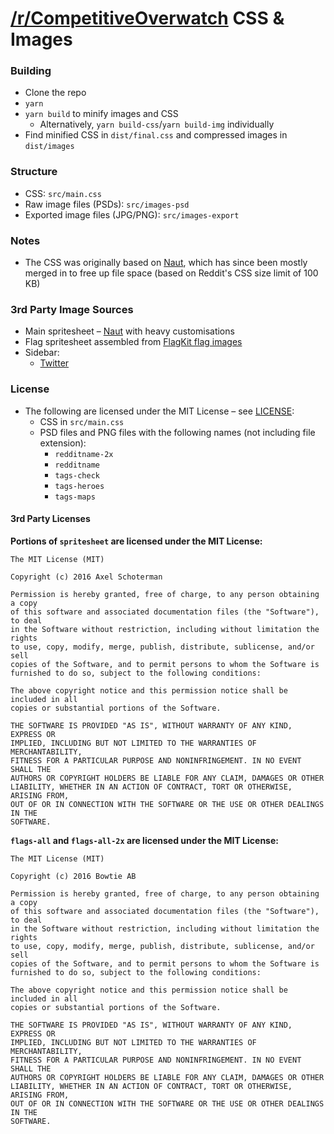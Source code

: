 # [/r/CompetitiveOverwatch](https://reddit.com/r/competitiveoverwatch) CSS & Images

### Building
* Clone the repo
* `yarn`
* `yarn build` to minify images and CSS
    - Alternatively, `yarn build-css`/`yarn build-img` individually
* Find minified CSS in `dist/final.css` and compressed images in `dist/images`

### Structure
* CSS: `src/main.css`
* Raw image files (PSDs): `src/images-psd`
* Exported image files (JPG/PNG): `src/images-export`

### Notes
* The CSS was originally based on [Naut](https://github.com/Axel--/Naut-for-reddit), which has since been mostly merged in to free up file space (based on Reddit's CSS size limit of 100 KB)

### 3rd Party Image Sources
* Main spritesheet – [Naut](https://github.com/Axel--/Naut-for-reddit/blob/master/PSD/spritesheet.psd) with heavy customisations
* Flag spritesheet assembled from [FlagKit flag images](https://github.com/madebybowtie/FlagKit/tree/master/Images)
* Sidebar:
    - [Twitter](https://brand.twitter.com/en.html)

### License
* The following are licensed under the MIT License – see [LICENSE](LICENSE):
    * CSS in `src/main.css`
    * PSD files and PNG files with the following names (not including file extension):
        + `redditname-2x`
        + `redditname`
        + `tags-check`
        + `tags-heroes`
        + `tags-maps`

#### 3rd Party Licenses

**Portions of `spritesheet` are licensed under the MIT License:**

```
The MIT License (MIT)

Copyright (c) 2016 Axel Schoterman

Permission is hereby granted, free of charge, to any person obtaining a copy
of this software and associated documentation files (the "Software"), to deal
in the Software without restriction, including without limitation the rights
to use, copy, modify, merge, publish, distribute, sublicense, and/or sell
copies of the Software, and to permit persons to whom the Software is
furnished to do so, subject to the following conditions:

The above copyright notice and this permission notice shall be included in all
copies or substantial portions of the Software.

THE SOFTWARE IS PROVIDED "AS IS", WITHOUT WARRANTY OF ANY KIND, EXPRESS OR
IMPLIED, INCLUDING BUT NOT LIMITED TO THE WARRANTIES OF MERCHANTABILITY,
FITNESS FOR A PARTICULAR PURPOSE AND NONINFRINGEMENT. IN NO EVENT SHALL THE
AUTHORS OR COPYRIGHT HOLDERS BE LIABLE FOR ANY CLAIM, DAMAGES OR OTHER
LIABILITY, WHETHER IN AN ACTION OF CONTRACT, TORT OR OTHERWISE, ARISING FROM,
OUT OF OR IN CONNECTION WITH THE SOFTWARE OR THE USE OR OTHER DEALINGS IN THE
SOFTWARE.
```

**`flags-all` and `flags-all-2x` are licensed under the MIT License:**

```
The MIT License (MIT)

Copyright (c) 2016 Bowtie AB

Permission is hereby granted, free of charge, to any person obtaining a copy
of this software and associated documentation files (the "Software"), to deal
in the Software without restriction, including without limitation the rights
to use, copy, modify, merge, publish, distribute, sublicense, and/or sell
copies of the Software, and to permit persons to whom the Software is
furnished to do so, subject to the following conditions:

The above copyright notice and this permission notice shall be included in all
copies or substantial portions of the Software.

THE SOFTWARE IS PROVIDED "AS IS", WITHOUT WARRANTY OF ANY KIND, EXPRESS OR
IMPLIED, INCLUDING BUT NOT LIMITED TO THE WARRANTIES OF MERCHANTABILITY,
FITNESS FOR A PARTICULAR PURPOSE AND NONINFRINGEMENT. IN NO EVENT SHALL THE
AUTHORS OR COPYRIGHT HOLDERS BE LIABLE FOR ANY CLAIM, DAMAGES OR OTHER
LIABILITY, WHETHER IN AN ACTION OF CONTRACT, TORT OR OTHERWISE, ARISING FROM,
OUT OF OR IN CONNECTION WITH THE SOFTWARE OR THE USE OR OTHER DEALINGS IN THE
SOFTWARE.
```